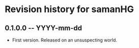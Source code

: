 # Revision history for samanHG

## 0.1.0.0 -- YYYY-mm-dd

* First version. Released on an unsuspecting world.
